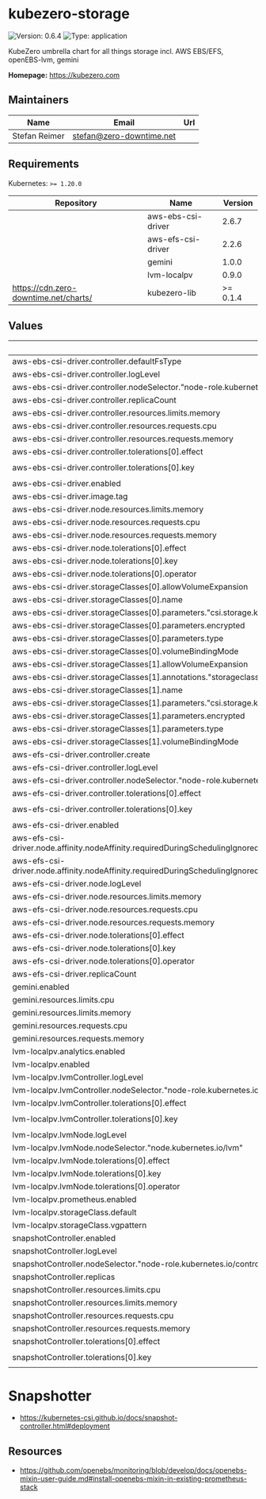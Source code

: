 # kubezero-storage

![Version: 0.6.4](https://img.shields.io/badge/Version-0.6.4-informational?style=flat-square) ![Type: application](https://img.shields.io/badge/Type-application-informational?style=flat-square)

KubeZero umbrella chart for all things storage incl. AWS EBS/EFS, openEBS-lvm, gemini

**Homepage:** <https://kubezero.com>

## Maintainers

| Name | Email | Url |
| ---- | ------ | --- |
| Stefan Reimer | <stefan@zero-downtime.net> |  |

## Requirements

Kubernetes: `>= 1.20.0`

| Repository | Name | Version |
|------------|------|---------|
|  | aws-ebs-csi-driver | 2.6.7 |
|  | aws-efs-csi-driver | 2.2.6 |
|  | gemini | 1.0.0 |
|  | lvm-localpv | 0.9.0 |
| https://cdn.zero-downtime.net/charts/ | kubezero-lib | >= 0.1.4 |

## Values

| Key | Type | Default | Description |
|-----|------|---------|-------------|
| aws-ebs-csi-driver.controller.defaultFsType | string | `"xfs"` |  |
| aws-ebs-csi-driver.controller.logLevel | int | `2` |  |
| aws-ebs-csi-driver.controller.nodeSelector."node-role.kubernetes.io/control-plane" | string | `""` |  |
| aws-ebs-csi-driver.controller.replicaCount | int | `1` |  |
| aws-ebs-csi-driver.controller.resources.limits.memory | string | `"40Mi"` |  |
| aws-ebs-csi-driver.controller.resources.requests.cpu | string | `"10m"` |  |
| aws-ebs-csi-driver.controller.resources.requests.memory | string | `"24Mi"` |  |
| aws-ebs-csi-driver.controller.tolerations[0].effect | string | `"NoSchedule"` |  |
| aws-ebs-csi-driver.controller.tolerations[0].key | string | `"node-role.kubernetes.io/master"` |  |
| aws-ebs-csi-driver.enabled | bool | `false` |  |
| aws-ebs-csi-driver.image.tag | string | `"v1.5.3"` |  |
| aws-ebs-csi-driver.node.resources.limits.memory | string | `"32Mi"` |  |
| aws-ebs-csi-driver.node.resources.requests.cpu | string | `"10m"` |  |
| aws-ebs-csi-driver.node.resources.requests.memory | string | `"16Mi"` |  |
| aws-ebs-csi-driver.node.tolerations[0].effect | string | `"NoSchedule"` |  |
| aws-ebs-csi-driver.node.tolerations[0].key | string | `"kubezero-workergroup"` |  |
| aws-ebs-csi-driver.node.tolerations[0].operator | string | `"Exists"` |  |
| aws-ebs-csi-driver.storageClasses[0].allowVolumeExpansion | bool | `true` |  |
| aws-ebs-csi-driver.storageClasses[0].name | string | `"ebs-sc-gp2-xfs"` |  |
| aws-ebs-csi-driver.storageClasses[0].parameters."csi.storage.k8s.io/fstype" | string | `"xfs"` |  |
| aws-ebs-csi-driver.storageClasses[0].parameters.encrypted | string | `"true"` |  |
| aws-ebs-csi-driver.storageClasses[0].parameters.type | string | `"gp2"` |  |
| aws-ebs-csi-driver.storageClasses[0].volumeBindingMode | string | `"WaitForFirstConsumer"` |  |
| aws-ebs-csi-driver.storageClasses[1].allowVolumeExpansion | bool | `true` |  |
| aws-ebs-csi-driver.storageClasses[1].annotations."storageclass.kubernetes.io/is-default-class" | string | `"true"` |  |
| aws-ebs-csi-driver.storageClasses[1].name | string | `"ebs-sc-gp3-xfs"` |  |
| aws-ebs-csi-driver.storageClasses[1].parameters."csi.storage.k8s.io/fstype" | string | `"xfs"` |  |
| aws-ebs-csi-driver.storageClasses[1].parameters.encrypted | string | `"true"` |  |
| aws-ebs-csi-driver.storageClasses[1].parameters.type | string | `"gp3"` |  |
| aws-ebs-csi-driver.storageClasses[1].volumeBindingMode | string | `"WaitForFirstConsumer"` |  |
| aws-efs-csi-driver.controller.create | bool | `true` |  |
| aws-efs-csi-driver.controller.logLevel | int | `2` |  |
| aws-efs-csi-driver.controller.nodeSelector."node-role.kubernetes.io/control-plane" | string | `""` |  |
| aws-efs-csi-driver.controller.tolerations[0].effect | string | `"NoSchedule"` |  |
| aws-efs-csi-driver.controller.tolerations[0].key | string | `"node-role.kubernetes.io/master"` |  |
| aws-efs-csi-driver.enabled | bool | `false` |  |
| aws-efs-csi-driver.node.affinity.nodeAffinity.requiredDuringSchedulingIgnoredDuringExecution.nodeSelectorTerms[0].matchExpressions[0].key | string | `"node.kubernetes.io/csi.efs.fs"` |  |
| aws-efs-csi-driver.node.affinity.nodeAffinity.requiredDuringSchedulingIgnoredDuringExecution.nodeSelectorTerms[0].matchExpressions[0].operator | string | `"Exists"` |  |
| aws-efs-csi-driver.node.logLevel | int | `2` |  |
| aws-efs-csi-driver.node.resources.limits.memory | string | `"128Mi"` |  |
| aws-efs-csi-driver.node.resources.requests.cpu | string | `"20m"` |  |
| aws-efs-csi-driver.node.resources.requests.memory | string | `"64Mi"` |  |
| aws-efs-csi-driver.node.tolerations[0].effect | string | `"NoSchedule"` |  |
| aws-efs-csi-driver.node.tolerations[0].key | string | `"kubezero-workergroup"` |  |
| aws-efs-csi-driver.node.tolerations[0].operator | string | `"Exists"` |  |
| aws-efs-csi-driver.replicaCount | int | `1` |  |
| gemini.enabled | bool | `false` |  |
| gemini.resources.limits.cpu | string | `"400m"` |  |
| gemini.resources.limits.memory | string | `"128Mi"` |  |
| gemini.resources.requests.cpu | string | `"20m"` |  |
| gemini.resources.requests.memory | string | `"32Mi"` |  |
| lvm-localpv.analytics.enabled | bool | `false` |  |
| lvm-localpv.enabled | bool | `false` |  |
| lvm-localpv.lvmController.logLevel | int | `2` |  |
| lvm-localpv.lvmController.nodeSelector."node-role.kubernetes.io/control-plane" | string | `""` |  |
| lvm-localpv.lvmController.tolerations[0].effect | string | `"NoSchedule"` |  |
| lvm-localpv.lvmController.tolerations[0].key | string | `"node-role.kubernetes.io/master"` |  |
| lvm-localpv.lvmNode.logLevel | int | `2` |  |
| lvm-localpv.lvmNode.nodeSelector."node.kubernetes.io/lvm" | string | `"openebs"` |  |
| lvm-localpv.lvmNode.tolerations[0].effect | string | `"NoSchedule"` |  |
| lvm-localpv.lvmNode.tolerations[0].key | string | `"kubezero-workergroup"` |  |
| lvm-localpv.lvmNode.tolerations[0].operator | string | `"Exists"` |  |
| lvm-localpv.prometheus.enabled | bool | `false` |  |
| lvm-localpv.storageClass.default | bool | `false` |  |
| lvm-localpv.storageClass.vgpattern | string | `""` |  |
| snapshotController.enabled | bool | `true` |  |
| snapshotController.logLevel | int | `2` |  |
| snapshotController.nodeSelector."node-role.kubernetes.io/control-plane" | string | `""` |  |
| snapshotController.replicas | int | `1` |  |
| snapshotController.resources.limits.cpu | string | `"100m"` |  |
| snapshotController.resources.limits.memory | string | `"64Mi"` |  |
| snapshotController.resources.requests.cpu | string | `"20m"` |  |
| snapshotController.resources.requests.memory | string | `"16Mi"` |  |
| snapshotController.tolerations[0].effect | string | `"NoSchedule"` |  |
| snapshotController.tolerations[0].key | string | `"node-role.kubernetes.io/master"` |  |

# Snapshotter
- https://kubernetes-csi.github.io/docs/snapshot-controller.html#deployment

## Resources
- https://github.com/openebs/monitoring/blob/develop/docs/openebs-mixin-user-guide.md#install-openebs-mixin-in-existing-prometheus-stack
